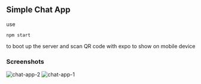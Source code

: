 ## Simple Chat App
use

`npm start` 

to boot up the server and scan QR code with expo to show on mobile device

### Screenshots

![chat-app-2](https://github.com/revolution64/chatapp/assets/47496962/82f8f8f5-1bad-4c60-aa04-4689a1b8f724)
![chat-app-1](https://github.com/revolution64/chatapp/assets/47496962/3fff5e20-94af-4857-b055-f8b1a5f9d23f)
